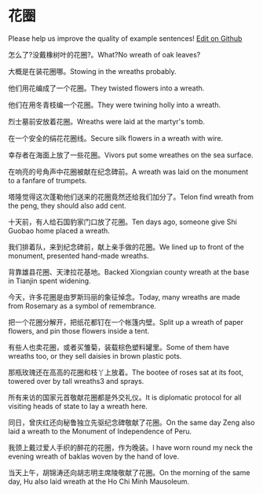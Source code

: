 # 花圈

Please help us improve the quality of example sentences! [Edit on Github](https://github.com/jiyushe/jiyu-example-sentence-source/blob/main/chinese/huaquan.md)

<p><span class="chinese">怎么了?没戴橡树叶的花圈?。</span><span class="english">What?No wreath of oak leaves?</span></p>

<p><span class="chinese">大概是在装花圈哪。</span><span class="english">Stowing in the wreaths probably.</span></p>

<p><span class="chinese">他们用花编成了一个花圈。</span><span class="english">They twisted flowers into a wreath.</span></p>

<p><span class="chinese">他们在用冬青枝编一个花圈。</span><span class="english">They were twining holly into a wreath.</span></p>

<p><span class="chinese">烈士墓前安放着花圈。</span><span class="english">Wreaths were laid at the martyr's tomb.</span></p>

<p><span class="chinese">在一个安全的绢花花圈线。</span><span class="english">Secure silk flowers in a wreath with wire.</span></p>

<p><span class="chinese">幸存者在海面上放了一些花圈。</span><span class="english">Vivors put some wreathes on the sea surface.</span></p>

<p><span class="chinese">在响亮的号角声中花圈被献在纪念碑前。</span><span class="english">A wreath was laid on the monument to a fanfare of trumpets.</span></p>

<p><span class="chinese">塔隆觉得这次蓬勒他们送来的花圈竟然还给我们加分了。</span><span class="english">Telon find wreath from the peng, they should also add cent.</span></p>

<p><span class="chinese">十天前，有人给石国豹家门口放了花圈。</span><span class="english">Ten days ago, someone give Shi Guobao home placed a wreath.</span></p>

<p><span class="chinese">我们排着队，来到纪念碑前，献上亲手做的花圈。</span><span class="english">We lined up to front of the monument, presented hand-made wreaths.</span></p>

<p><span class="chinese">背靠雄县花圈、天津拉花基地。</span><span class="english">Backed Xiongxian county wreath at the base in Tianjin spent widening.</span></p>

<p><span class="chinese">今天，许多花圈是由罗斯玛丽的象征悼念。</span><span class="english">Today, many wreaths are made from Rosemary as a symbol of remembrance.</span></p>

<p><span class="chinese">把一个花圈分解开，把纸花都钉在一个帐篷内壁。</span><span class="english">Split up a wreath of paper flowers, and pin those flowers inside a tent.</span></p>

<p><span class="chinese">有些人也卖花圈，或者买雏菊，装载棕色塑料罐里。</span><span class="english">Some of them have wreaths too, or they sell daisies in brown plastic pots.</span></p>

<p><span class="chinese">那瓶玫瑰还在高高的花圈和枝丫上放着。</span><span class="english">The bootee of roses sat at its foot, towered over by tall wreaths3 and sprays.</span></p>

<p><span class="chinese">所有来访的国家元首敬献花圈都是外交礼仪。</span><span class="english">It is diplomatic protocol for all visiting heads of state to lay a wreath here.</span></p>

<p><span class="chinese">同日，曾庆红还向秘鲁独立先驱纪念碑敬献了花圈。</span><span class="english">On the same day Zeng also laid a wreath to the Monument of Independence of Peru.</span></p>

<p><span class="chinese">我颈上戴过爱人手织的醉花的花圈，作为晚装。</span><span class="english">I have worn round my neck the evening wreath of baklas woven by the hand of love.</span></p>

<p><span class="chinese">当天上午，胡锦涛还向胡志明主席陵敬献了花圈。</span><span class="english">On the morning of the same day, Hu also laid wreath at the Ho Chi Minh Mausoleum.</span></p>

